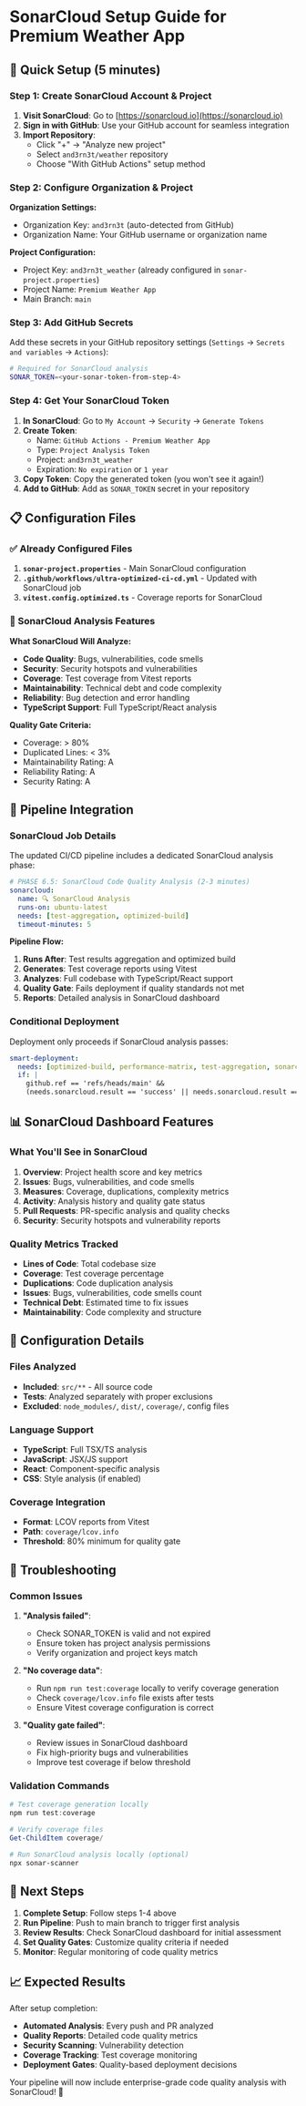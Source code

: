 # SonarCloud Setup Guide for Premium Weather App

## 🚀 Quick Setup (5 minutes)

### Step 1: Create SonarCloud Account & Project

1. **Visit SonarCloud**: Go to [https://sonarcloud.io](https://sonarcloud.io)
2. **Sign in with GitHub**: Use your GitHub account for seamless integration
3. **Import Repository**:
   - Click "+" → "Analyze new project"
   - Select `and3rn3t/weather` repository
   - Choose "With GitHub Actions" setup method

### Step 2: Configure Organization & Project

**Organization Settings:**

- Organization Key: `and3rn3t` (auto-detected from GitHub)
- Organization Name: Your GitHub username or organization name

**Project Configuration:**

- Project Key: `and3rn3t_weather` (already configured in `sonar-project.properties`)
- Project Name: `Premium Weather App`
- Main Branch: `main`

### Step 3: Add GitHub Secrets

Add these secrets in your GitHub repository settings (`Settings` → `Secrets and variables` → `Actions`):

```bash
# Required for SonarCloud analysis
SONAR_TOKEN=<your-sonar-token-from-step-4>
```

### Step 4: Get Your SonarCloud Token

1. **In SonarCloud**: Go to `My Account` → `Security` → `Generate Tokens`
2. **Create Token**:
   - Name: `GitHub Actions - Premium Weather App`
   - Type: `Project Analysis Token`
   - Project: `and3rn3t_weather`
   - Expiration: `No expiration` or `1 year`
3. **Copy Token**: Copy the generated token (you won't see it again!)
4. **Add to GitHub**: Add as `SONAR_TOKEN` secret in your repository

## 📋 Configuration Files

### ✅ Already Configured Files

1. **`sonar-project.properties`** - Main SonarCloud configuration
2. **`.github/workflows/ultra-optimized-ci-cd.yml`** - Updated with SonarCloud job
3. **`vitest.config.optimized.ts`** - Coverage reports for SonarCloud

### 🔧 SonarCloud Analysis Features

**What SonarCloud Will Analyze:**

- **Code Quality**: Bugs, vulnerabilities, code smells
- **Security**: Security hotspots and vulnerabilities  
- **Coverage**: Test coverage from Vitest reports
- **Maintainability**: Technical debt and code complexity
- **Reliability**: Bug detection and error handling
- **TypeScript Support**: Full TypeScript/React analysis

**Quality Gate Criteria:**

- Coverage: > 80%
- Duplicated Lines: < 3%
- Maintainability Rating: A
- Reliability Rating: A
- Security Rating: A

## 🚀 Pipeline Integration

### SonarCloud Job Details

The updated CI/CD pipeline includes a dedicated SonarCloud analysis phase:

```yaml
# PHASE 6.5: SonarCloud Code Quality Analysis (2-3 minutes)
sonarcloud:
  name: 🔍 SonarCloud Analysis
  runs-on: ubuntu-latest
  needs: [test-aggregation, optimized-build]
  timeout-minutes: 5
```

**Pipeline Flow:**

1. **Runs After**: Test results aggregation and optimized build
2. **Generates**: Test coverage reports using Vitest
3. **Analyzes**: Full codebase with TypeScript/React support
4. **Quality Gate**: Fails deployment if quality standards not met
5. **Reports**: Detailed analysis in SonarCloud dashboard

### Conditional Deployment

Deployment only proceeds if SonarCloud analysis passes:

```yaml
smart-deployment:
  needs: [optimized-build, performance-matrix, test-aggregation, sonarcloud]
  if: |
    github.ref == 'refs/heads/main' && 
    (needs.sonarcloud.result == 'success' || needs.sonarcloud.result == 'skipped')
```

## 📊 SonarCloud Dashboard Features

### What You'll See in SonarCloud

1. **Overview**: Project health score and key metrics
2. **Issues**: Bugs, vulnerabilities, and code smells
3. **Measures**: Coverage, duplications, complexity metrics
4. **Activity**: Analysis history and quality gate status
5. **Pull Requests**: PR-specific analysis and quality checks
6. **Security**: Security hotspots and vulnerability reports

### Quality Metrics Tracked

- **Lines of Code**: Total codebase size
- **Coverage**: Test coverage percentage
- **Duplications**: Code duplication analysis
- **Issues**: Bugs, vulnerabilities, code smells count
- **Technical Debt**: Estimated time to fix issues
- **Maintainability**: Code complexity and structure

## 🔧 Configuration Details

### Files Analyzed

- **Included**: `src/**` - All source code
- **Tests**: Analyzed separately with proper exclusions
- **Excluded**: `node_modules/`, `dist/`, `coverage/`, config files

### Language Support

- **TypeScript**: Full TSX/TS analysis
- **JavaScript**: JSX/JS support
- **React**: Component-specific analysis
- **CSS**: Style analysis (if enabled)

### Coverage Integration

- **Format**: LCOV reports from Vitest
- **Path**: `coverage/lcov.info`
- **Threshold**: 80% minimum for quality gate

## 🚨 Troubleshooting

### Common Issues

1. **"Analysis failed"**:
   - Check SONAR_TOKEN is valid and not expired
   - Ensure token has project analysis permissions
   - Verify organization and project keys match

2. **"No coverage data"**:
   - Run `npm run test:coverage` locally to verify coverage generation
   - Check `coverage/lcov.info` file exists after tests
   - Ensure Vitest coverage configuration is correct

3. **"Quality gate failed"**:
   - Review issues in SonarCloud dashboard
   - Fix high-priority bugs and vulnerabilities
   - Improve test coverage if below threshold

### Validation Commands

```powershell
# Test coverage generation locally
npm run test:coverage

# Verify coverage files
Get-ChildItem coverage/

# Run SonarCloud analysis locally (optional)
npx sonar-scanner
```

## 🎯 Next Steps

1. **Complete Setup**: Follow steps 1-4 above
2. **Run Pipeline**: Push to main branch to trigger first analysis
3. **Review Results**: Check SonarCloud dashboard for initial assessment
4. **Set Quality Gates**: Customize quality criteria if needed
5. **Monitor**: Regular monitoring of code quality metrics

## 📈 Expected Results

After setup completion:

- **Automated Analysis**: Every push and PR analyzed
- **Quality Reports**: Detailed code quality metrics
- **Security Scanning**: Vulnerability detection
- **Coverage Tracking**: Test coverage monitoring
- **Deployment Gates**: Quality-based deployment decisions

Your pipeline will now include enterprise-grade code quality analysis with SonarCloud! 🚀
